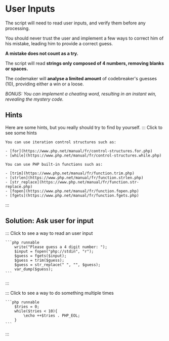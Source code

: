 # User Inputs

The script will need to read user inputs, and verify them before any processing.

You should never trust the user and implement a few ways to correct him of his mistake,
leading him to provide a correct guess.

**A mistake does not count as a try.**  

The script will read **strings only composed of 4 numbers, removing blanks or spaces.**

The codemaker will **analyse a limited amount** of codebreaker's guesses (10), providing either a win or a loose.  

_BONUS: You can implement a cheating word, resulting in an instant win, revealing the mystery code._  

## Hints

Here are some hints, but you really should try to find by yourself.
::: Click to see some hints

    You can use iteration control structures such as:

    - [for](https://www.php.net/manual/fr/control-structures.for.php)
    - [while](https://www.php.net/manual/fr/control-structures.while.php)

    You can use PHP built-in functions such as:

    - [trim](https://www.php.net/manual/fr/function.trim.php)
    - [strlen](https://www.php.net/manual/fr/function.strlen.php)
    - [str_replace](https://www.php.net/manual/fr/function.str-replace.php)
    - [fopen](https://www.php.net/manual/fr/function.fopen.php)
    - [fgets](https://www.php.net/manual/fr/function.fgets.php)
:::

## Solution: Ask user for input

::: Click to see a way to read an user input

    ```php runnable
        write("Please guess a 4 digit number: ");
        $input = fopen("php://stdin", "r");
        $guess = fgets($input);
        $guess = trim($guess);
        $guess = str_replace(" ", "", $guess);
        var_dump($guess);
    ```
:::

::: Click to see a way to do something multiple times

    ```php runnable
        $tries = 0;
        while($tries < 10){
            \echo ++$tries . PHP_EOL;
        }
    ```
:::
